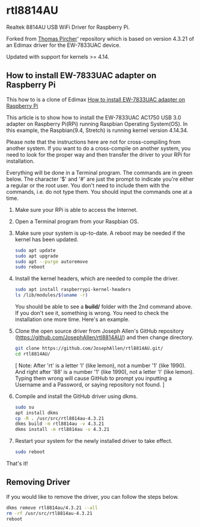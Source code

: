 # rtl8814AU
Realtek 8814AU USB WiFi Driver for Raspberry Pi.

Forked from [Thomas Pircher](https://github.com/tpircher/rtl8814AU/)' repository which is based on version 4.3.21 of an Edimax driver for the EW-7833UAC device.

Updated with support for kernels >= 4.14.

## How to install EW-7833UAC adapter on Raspberry Pi

This how to is a clone of Edimax [How to install EW-7833UAC adapter on Raspberry Pi](https://edimax.freshdesk.com/support/solutions/articles/14000063861-how-to-install-ew-7833uac-adapter-on-raspberry-pi)

This article is to show how to install the EW-7833UAC AC1750 USB 3.0 adapter on Raspberry Pi(RPi) running Raspbian Operating System(OS).  In this example, the Raspbian(9.4, Stretch) is running kernel version 4.14.34.

Please note that the instructions here are not for cross-compiling from another system.  If you want to do a cross-compile on another system, you need to look for the proper way and then transfer the driver to your RPi for installation.

Everything will be done in a Terminal program.  The commands are in green below.  The character '$' and '#' are just the prompt to indicate you're either a regular or the root user.  You don't need to include them with the commands, i.e. do not type them.  You should input the commands one at a time.

1. Make sure your RPi is able to access the Internet.
2. Open a Terminal program from your Raspbian OS.
3. Make sure your system is up-to-date.  A reboot may be needed if the kernel has been updated.
   ``` bash
   sudo apt update
   sudo apt upgrade
   sudo apt --purge autoremove
   sudo reboot
   ```
4. Install the kernel headers, which are needed to compile the driver.

   ``` bash
   sudo apt install raspberrypi-kernel-headers
   ls /lib/modules/$(uname -r)
   ```
   
   You should be able to see a __build/__ folder with the 2nd command above.  If you don't see it, something is wrong.  You need to check the installation one more time.  Here's an example.

5. Clone the open source driver from Joseph Allen's GitHub repository (https://github.com/JosephAllen/rtl8814AU/) and then change directory.

   ``` bash
   git clone https://github.com/JosephAllen/rtl8814AU.git/
   cd rtl8814AU/
   ```

   [ Note:  After 'rt' is a letter 'l' (like lemon), not a number '1' (like 1990).  And right after '88' is a number '1' (like 1990), not a letter 'l' (like lemon).  Typing them wrong will cause GitHub to prompt you inputting a Username and a Password, or saying repository not found. ]

6. Compile and install the GitHub driver using dkms.

   ``` bash
   sudo su
   apt install dkms
   cp -R . /usr/src/rtl8814au-4.3.21
   dkms build -m rtl8814au -v 4.3.21
   dkms install -m rtl8814au -v 4.3.21
   ```

7. Restart your system for the newly installed driver to take effect.

   ``` bash
   sudo reboot
   ```

That's it!

## Removing Driver

If you would like to remove the driver, you can follow the steps below.

``` bash
dkms remove rtl8814au/4.3.21 --all
rm -rf /usr/src/rtl8814au-4.3.21
reboot
```
